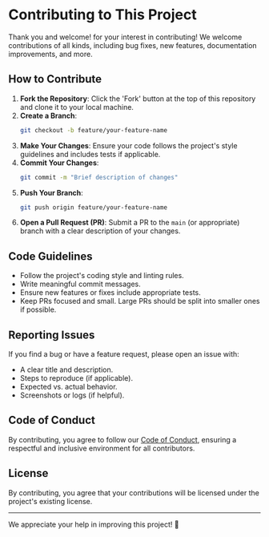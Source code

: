 # Contributing to This Project

Thank you and welcome! for your interest in contributing! We welcome contributions of all kinds, including bug fixes, new features, documentation improvements, and more.

## How to Contribute

1. **Fork the Repository**: Click the 'Fork' button at the top of this repository and clone it to your local machine.
2. **Create a Branch**:
   ```sh
   git checkout -b feature/your-feature-name
   ```
3. **Make Your Changes**: Ensure your code follows the project's style guidelines and includes tests if applicable.
4. **Commit Your Changes**:
   ```sh
   git commit -m "Brief description of changes"
   ```
5. **Push Your Branch**:
   ```sh
   git push origin feature/your-feature-name
   ```
6. **Open a Pull Request (PR)**: Submit a PR to the `main` (or appropriate) branch with a clear description of your changes.

## Code Guidelines

- Follow the project's coding style and linting rules.
- Write meaningful commit messages.
- Ensure new features or fixes include appropriate tests.
- Keep PRs focused and small. Large PRs should be split into smaller ones if possible.

## Reporting Issues

If you find a bug or have a feature request, please open an issue with:

- A clear title and description.
- Steps to reproduce (if applicable).
- Expected vs. actual behavior.
- Screenshots or logs (if helpful).

## Code of Conduct

By contributing, you agree to follow our [Code of Conduct](CODE_OF_CONDUCT.md), ensuring a respectful and inclusive environment for all contributors.

## License

By contributing, you agree that your contributions will be licensed under the project's existing license.

---

We appreciate your help in improving this project! 🚀


